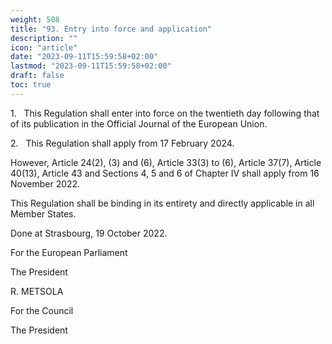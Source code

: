 ```yaml
---
weight: 508
title: "93. Entry into force and application"
description: ""
icon: "article"
date: "2023-09-11T15:59:58+02:00"
lastmod: "2023-09-11T15:59:58+02:00"
draft: false
toc: true
---
```


1.   This Regulation shall enter into force on the twentieth day following that of its publication in the Official Journal of the European Union.

2.   This Regulation shall apply from 17 February 2024.

However, Article 24(2), (3) and (6), Article 33(3) to (6), Article 37(7), Article 40(13), Article 43 and Sections 4, 5 and 6 of Chapter IV shall apply from 16 November 2022.

This Regulation shall be binding in its entirety and directly applicable in all Member States.

Done at Strasbourg, 19 October 2022.

For the European Parliament

The President

R. METSOLA

For the Council

The President